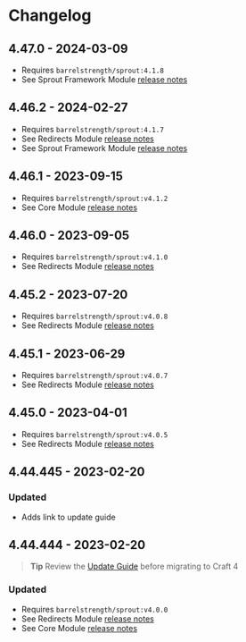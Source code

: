# Changelog

## 4.47.0 - 2024-03-09

- Requires `barrelstrength/sprout:4.1.8`
- See Sprout Framework Module [release notes][#418core]

[#418core]: https://github.com/barrelstrength/craft-sprout/blob/4.1.8/CHANGELOG/CHANGELOG-CORE.md

## 4.46.2 - 2024-02-27

- Requires `barrelstrength/sprout:4.1.7`
- See Redirects Module [release notes][#417redirects]
- See Sprout Framework Module [release notes][#417core]

[#417redirects]: https://github.com/barrelstrength/craft-sprout/blob/4.1.7/CHANGELOG/CHANGELOG-REDIRECTS.md
[#417core]: https://github.com/barrelstrength/craft-sprout/blob/4.1.7/CHANGELOG/CHANGELOG-CORE.md

## 4.46.1 - 2023-09-15

- Requires `barrelstrength/sprout:v4.1.2`
- See Core Module [release notes][#412core]

[#412core]: https://github.com/barrelstrength/craft-sprout/blob/4.1.2/CHANGELOG/CHANGELOG-CORE.md

## 4.46.0 - 2023-09-05

- Requires `barrelstrength/sprout:v4.1.0`
- See Redirects Module [release notes][#410redirects]

[#410redirects]: https://github.com/barrelstrength/sprout/blob/4.1.0/CHANGELOG/CHANGELOG-REDIRECTS.md

## 4.45.2 - 2023-07-20

- Requires `barrelstrength/sprout:v4.0.8`
- See Redirects Module [release notes][#408redirects]

[#408redirects]: https://github.com/barrelstrength/sprout/blob/4.0.8/CHANGELOG/CHANGELOG-REDIRECTS.md

## 4.45.1 - 2023-06-29

- Requires `barrelstrength/sprout:v4.0.7`
- See Redirects Module [release notes][#407redirects]

[#407redirects]: https://github.com/barrelstrength/sprout/blob/4.0.7/CHANGELOG/CHANGELOG-REDIRECTS.md

## 4.45.0 - 2023-04-01

- Requires `barrelstrength/sprout:v4.0.5`
- See Redirects Module [release notes][#405redirects]

[#405redirects]: https://github.com/barrelstrength/sprout/blob/4.0.5/CHANGELOG/CHANGELOG-REDIRECTS.md

## 4.44.445 - 2023-02-20

### Updated

- Adds link to update guide

## 4.44.444 - 2023-02-20

> **Tip**
> Review the [Update Guide][#400upgrade] before migrating to Craft 4

### Updated

- Requires `barrelstrength/sprout:v4.0.0`
- See Redirects Module [release notes][#400redirects]
- See Core Module [release notes][#400core]

[#400upgrade]: https://sprout.barrelstrengthdesign.com/docs/craft-v4/updates/4.44.444-redirects.html

[#400redirects]: https://github.com/barrelstrength/craft-sprout/blob/4.0.0/CHANGELOG/CHANGELOG-REDIRECTS.md

[#400core]: https://github.com/barrelstrength/craft-sprout/blob/4.0.0/CHANGELOG/CHANGELOG-CORE.md
